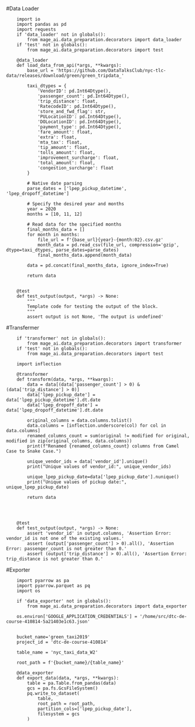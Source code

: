 #Data Loader

        import io
        import pandas as pd
        import requests
        if 'data_loader' not in globals():
            from mage_ai.data_preparation.decorators import data_loader
        if 'test' not in globals():
            from mage_ai.data_preparation.decorators import test
        
        @data_loader
        def load_data_from_api(*args, **kwargs):
            base_url = 'https://github.com/DataTalksClub/nyc-tlc-data/releases/download/green/green_tripdata_'
            
            taxi_dtypes = {
                'VendorID': pd.Int64Dtype(),
                'passenger_count': pd.Int64Dtype(),
                'trip_distance': float,
                'RatecodeID': pd.Int64Dtype(),
                'store_and_fwd_flag': str,
                'PULocationID': pd.Int64Dtype(),
                'DOLocationID': pd.Int64Dtype(),
                'payment_type': pd.Int64Dtype(),
                'fare_amount': float,
                'extra': float,
                'mta_tax': float,
                'tip_amount': float,
                'tolls_amount': float,
                'improvement_surcharge': float,
                'total_amount': float,
                'congestion_surcharge': float
            }
        
            # Native date parsing 
            parse_dates = ['lpep_pickup_datetime', 'lpep_dropoff_datetime']
        
            # Specify the desired year and months
            year = 2020
            months = [10, 11, 12]
        
            # Read data for the specified months
            final_months_data = []
            for month in months:
                file_url = f'{base_url}{year}-{month:02}.csv.gz'
                month_data = pd.read_csv(file_url, compression='gzip', dtype=taxi_dtypes, parse_dates=parse_dates)
                final_months_data.append(month_data)
        
            data = pd.concat(final_months_data, ignore_index=True)
        
            return data
        
        
        @test
        def test_output(output, *args) -> None:
            """
            Template code for testing the output of the block.
            """
            assert output is not None, 'The output is undefined'



#Transfermer
        
        if 'transformer' not in globals():
            from mage_ai.data_preparation.decorators import transformer
        if 'test' not in globals():
            from mage_ai.data_preparation.decorators import test
        
        import inflection
        
        @transformer
        def transform(data, *args, **kwargs):
            data = data[(data['passenger_count'] > 0) & (data['trip_distance'] > 0)]
            data['lpep_pickup_date'] = data['lpep_pickup_datetime'].dt.date
            data['lpep_dropoff_date'] = data['lpep_dropoff_datetime'].dt.date
        
            original_columns = data.columns.tolist()
            data.columns = [inflection.underscore(col) for col in data.columns]
            renamed_columns_count = sum(original != modified for original, modified in zip(original_columns, data.columns))
            print(f"Renamed {renamed_columns_count} columns from Camel Case to Snake Case.")
        
            unique_vendor_ids = data['vendor_id'].unique()
            print("Unique values of vendor_id:", unique_vendor_ids)
        
            unique_lpep_pickup_date=data['lpep_pickup_date'].nunique()
            print("Unique values of pickup date:", unique_lpep_pickup_date)
        
            return data
        
        
        
        
        @test
        def test_output(output, *args) -> None:
            assert 'vendor_id' in output.columns, 'Assertion Error: vendor_id is not one of the existing values.'
            assert (output['passenger_count'] > 0).all(), 'Assertion Error: passenger_count is not greater than 0.'
            assert (output['trip_distance'] > 0).all(), 'Assertion Error: trip_distance is not greater than 0.'
        
        


#Exporter
        
        import pyarrow as pa
        import pyarrow.parquet as pq 
        import os 
        
        if 'data_exporter' not in globals():
            from mage_ai.data_preparation.decorators import data_exporter
        
        os.environ['GOOGLE_APPLICATION_CREDENTIALS'] = '/home/src/dtc-de-course-410814-5a21403e1c63.json'
        
        
        bucket_name='green_taxi2019'
        project_id = 'dtc-de-course-410814'
        
        table_name = 'nyc_taxi_data_W2'
        
        root_path = f'{bucket_name}/{table_name}'
        
        @data_exporter
        def export_data(data, *args, **kwargs):
            table = pa.Table.from_pandas(data)
            gcs = pa.fs.GcsFileSystem()
            pq.write_to_dataset(
                table,
                root_path = root_path,
                partition_cols=['lpep_pickup_date'],
                filesystem = gcs
            )
